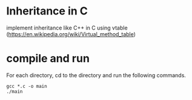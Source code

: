 # Inheritance in C
implement inheritance like C++ in C using vtable (https://en.wikipedia.org/wiki/Virtual_method_table)

# compile and run
For each directory, cd to the directory and run the following commands.
```
gcc *.c -o main
./main
```